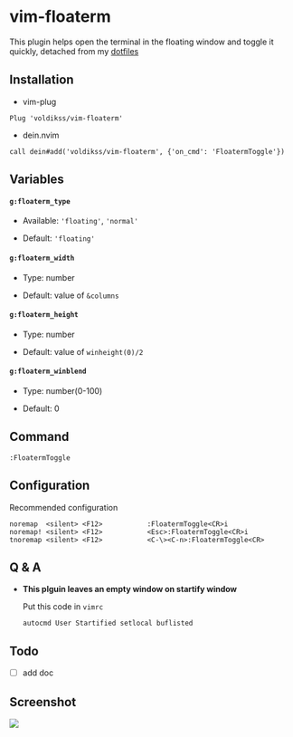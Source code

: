 # vim-floaterm

This plugin helps open the terminal in the floating window and toggle it quickly, detached from my [dotfiles](https://github.com/voldikss/dotfiles)

## Installation

- vim-plug

```vim
Plug 'voldikss/vim-floaterm'
```

- dein.nvim

```vim
call dein#add('voldikss/vim-floaterm', {'on_cmd': 'FloatermToggle'})
```

## Variables

#### **`g:floaterm_type`**

- Available: `'floating'`, `'normal'`

- Default: `'floating'`

#### **`g:floaterm_width`**

- Type: number

- Default: value of `&columns`

#### **`g:floaterm_height`**

- Type: number

- Default: value of `winheight(0)/2`

#### **`g:floaterm_winblend`**

- Type: number(0-100)

- Default: 0

## Command

```
:FloatermToggle
```

## Configuration

Recommended configuration

```vim
noremap  <silent> <F12>           :FloatermToggle<CR>i
noremap! <silent> <F12>           <Esc>:FloatermToggle<CR>i
tnoremap <silent> <F12>           <C-\><C-n>:FloatermToggle<CR>
```

## Q & A

- **This plguin leaves an empty window on startify window**

  Put this code in `vimrc`

  ```vim
  autocmd User Startified setlocal buflisted
  ```

## Todo

- [ ] add doc

## Screenshot

![](https://user-images.githubusercontent.com/20282795/62412186-8c006680-b631-11e9-842b-1fffda64d926.gif)
